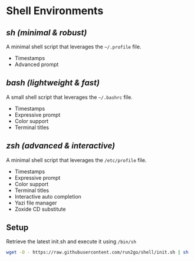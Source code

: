 # Shell Environments

## _sh (minimal & robust)_
A minimal shell script that leverages the `~/.profile` file.<br>
- Timestamps
- Advanced prompt

## _bash (lightweight & fast)_
A small shell script that leverages the `~/.bashrc` file.<br>
- Timestamps
- Expressive prompt
- Color support
- Terminal titles

## _zsh (advanced & interactive)_
A minimal shell script that leverages the `/etc/profile` file.<br>
- Timestamps
- Expressive prompt
- Color support
- Terminal titles
- Interactive auto completion
- Yazi file manager
- Zoxide CD substitute

## Setup
Retrieve the latest init.sh and execute it using `/bin/sh`
```sh
wget -O - https://raw.githubusercontent.com/run2go/shell/init.sh | sh
```
